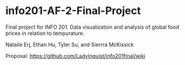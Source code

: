 # info201-AF-2-Final-Project
Final project for INFO 201. Data visualization and analysis of global food prices in relation to tempurature. 

Nataile Erj, Ethan Hu, Tyler Su, and Sierrra McKissick

Proposal: https://github.com/LadyInquist/info201final/wiki

